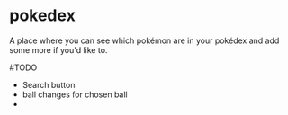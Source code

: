 # pokedex

A place where you can see which pokémon are in your pokédex and add some more if you'd like to.

#TODO

- Search button
- ball changes for chosen ball
- 